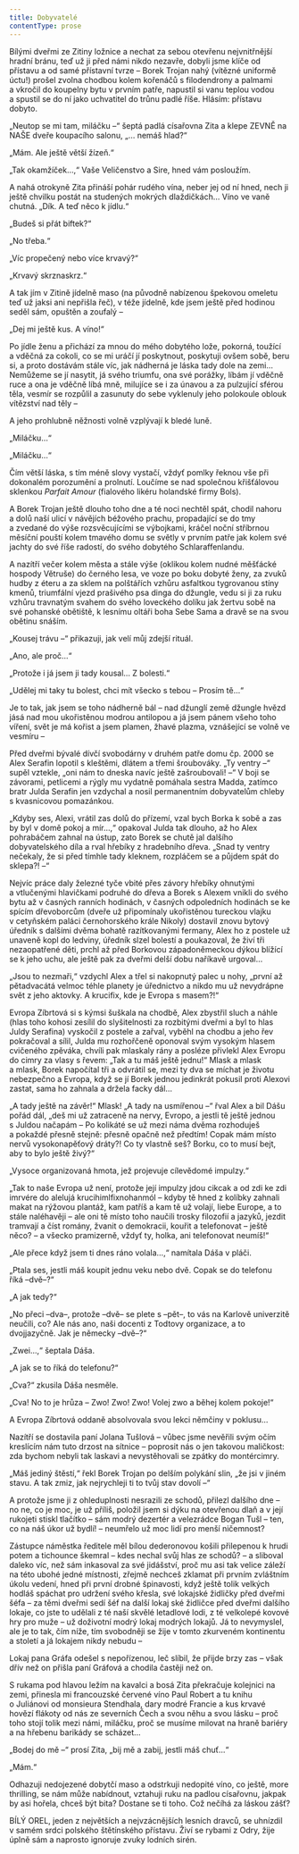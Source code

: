 ```yaml
---
title: Dobyvatelé
contentType: prose
---
```


Bílými dveřmi ze Zitiny ložnice a nechat za sebou otevřenu nejvnitřnější hradní bránu, teď už ji před námi nikdo nezavře, dobyli jsme klíče od přístavu a od samé přístavní tvrze – Borek Trojan nahý (vítězné uniformě úctu!) prošel zvolna chodbou kolem kořenáčů s filodendrony a palmami a vkročil do koupelny bytu v prvním patře, napustil si vanu teplou vodou a spustil se do ní jako uchvatitel do trůnu padlé říše. Hlásím: přístavu dobyto.

„Neutop se mi tam, miláčku –“ šeptá padlá císařovna Zita a klepe ZEVNĚ na NAŠE dveře koupacího salonu, „… nemáš hlad?“

„Mám. Ale ještě větší žízeň.“

„Tak okamžíček…,“ Vaše Veličenstvo a Sire, hned vám posloužím.

A nahá otrokyně Zita přináší pohár rudého vína, neber jej od ní hned, nech ji ještě chvilku postát na studených mokrých dlaždičkách… Víno ve vaně chutná. „Dík. A teď něco k jídlu.“

„Budeš si přát biftek?“

„No třeba.“

„Víc propečený nebo více krvavý?“

„Krvavý skrznaskrz.“

A tak jím v Zitině jídelně maso (na původně nabízenou špekovou omeletu teď už jaksi ani nepřišla řeč), v téže jídelně, kde jsem ještě před hodinou seděl sám, opuštěn a zoufalý –

„Dej mi ještě kus. A víno!“

Po jídle ženu a přichází za mnou do mého dobytého lože, pokorná, toužící a vděčná za cokoli, co se mi uráčí jí poskytnout, poskytuji ovšem sobě, beru si, a proto dostávám stále víc, jak nádherná je láska tady dole na zemi… Nemůžeme se jí nasytit, já svého triumfu, ona své porážky, líbám jí vděčně ruce a ona je vděčně líbá mně, milujíce se i za únavou a za pulzující sférou těla, vesmír se rozpůlil a zasunuty do sebe vyklenuly jeho polokoule oblouk vítězství nad těly –

A jeho prohlubně něžnosti volně vzplývají k bledé luně.

„Miláčku…“

„Miláčku…“

Čím větší láska, s tím méně slovy vystačí, vždyť pomlky řeknou vše při dokonalém porozumění a prolnutí. Loučíme se nad společnou křišťálovou sklenkou _Parfait Amour_ (fialového likéru holandské firmy Bols).

A Borek Trojan ještě dlouho toho dne a té noci nechtěl spát, chodil nahoru a dolů naší ulicí v návějích béžového prachu, propadající se do tmy a zvedané do výše rozsvěcujícími se výbojkami, kráčel noční stříbrnou měsíční pouští kolem tmavého domu se světly v prvním patře jak kolem své jachty do své říše radostí, do svého dobytého Schlaraffenlandu.

A nazítří večer kolem města a stále výše (oklikou kolem nudné měšťácké hospody Větruše) do černého lesa, ve voze po boku dobyté ženy, za zvuků hudby z éteru a za sklem na polštářích vzhůru asfaltkou tygrovanou stíny kmenů, triumfální vjezd prašivého psa dinga do džungle, vedu si ji za ruku vzhůru travnatým svahem do svého loveckého dolíku jak žertvu sobě na své pohanské obětiště, k lesnímu oltáři boha Sebe Sama a dravě se na svou obětinu snáším.

„Kousej trávu –“ přikazuji, jak velí můj zdejší rituál.

„Ano, ale proč…“

„Protože i já jsem ji tady kousal… Z bolesti.“

„Udělej mi taky tu bolest, chci mít všecko s tebou – Prosím tě…“

Je to tak, jak jsem se toho nádherně bál – nad džunglí země džungle hvězd jásá nad mou ukořistěnou modrou antilopou a já jsem pánem všeho toho víření, svět je má kořist a jsem plamen, žhavé plazma, vznášející se volně ve vesmíru –

Před dveřmi bývalé dívčí svobodárny v druhém patře domu čp. 2000 se Alex Serafin lopotil s kleštěmi, dlátem a třemi šroubováky. „Ty ventry –“ supěl vztekle, „oni nám to dneska navíc ještě zašroubovali! –“ V boji se závorami, petlicemi a rýgly mu vydatně pomáhala sestra Madda, zatímco bratr Julda Serafin jen vzdychal a nosil permanentním dobyvatelům chleby s kvasnicovou pomazánkou.

„Kdyby ses, Alexi, vrátil zas dolů do přízemí, vzal bych Borka k sobě a zas by byl v domě pokoj a mír…,“ opakoval Julda tak dlouho, až ho Alex pohrabáčem zahnal na ústup, zato Borek se chutě jal dalšího dobyvatelského díla a rval hřebíky z hradebního dřeva. „Snad ty ventry nečekaly, že si před tímhle tady kleknem, rozpláčem se a půjdem spát do sklepa?! –“

Nejvíc práce daly železné tyče vbité přes závory hřebíky ohnutými a vtlučenými hlavičkami podruhé do dřeva a Borek s Alexem vnikli do svého bytu až v časných ranních hodinách, v časných odpoledních hodinách se ke spícím dřevoborcům (dveře už připomínaly ukořistěnou tureckou vlajku v cetyňském paláci černohorského krále Nikoly) dostavil znovu bytový úředník s dalšími dvěma bohatě razítkovanými fermany, Alex ho z postele už unaveně kopl do ledviny, úředník slzel bolestí a poukazoval, že živí tři nezaopatřené děti, prchl až před Borkovou západoněmeckou dýkou blížící se k jeho uchu, ale ještě pak za dveřmi delší dobu naříkavě urgoval…

„Jsou to nezmaři,“ vzdychl Alex a třel si nakopnutý palec u nohy, „první až pětadvacátá velmoc téhle planety je úřednictvo a nikdo mu už nevydrápne svět z jeho aktovky. A krucifix, kde je Evropa s masem?!“

Evropa Zíbrtová si s kýmsi šuškala na chodbě, Alex zbystřil sluch a náhle (hlas toho kohosi zesílil do slyšitelnosti za rozbitými dveřmi a byl to hlas Juldy Serafina) vyskočil z postele a zařval, vyběhl na chodbu a jeho řev pokračoval a sílil, Julda mu rozhořčeně oponoval svým vysokým hlasem cvičeného zpěváka, chvíli pak mlaskaly rány a posléze přivlekl Alex Evropu do cimry za vlasy s řevem: „Tak a tu máš ještě jednu!“ Mlask a mlask a mlask, Borek napočítal tři a odvrátil se, mezi ty dva se míchat je životu nebezpečno a Evropa, když se jí Borek jednou jedinkrát pokusil proti Alexovi zastat, sama ho zahnala a držela facky dál…

„A tady ještě na závěr!“ Mlask! „A tady na usmířenou –“ řval Alex a bil Dášu pořád dál, „deš mi už zatraceně na nervy, Evropo, a jestli tě ještě jednou s Juldou načapám – Po kolikáté se už mezi náma dvěma rozhoduješ a pokaždé přesně stejně: přesně opačně než předtím! Copak mám místo nervů vysokonapěťový dráty?! Co ty vlastně seš? Borku, co to musí bejt, aby to bylo ještě živý?“

„Vysoce organizovaná hmota, jež projevuje cílevědomé impulzy.“

„Tak to naše Evropa už není, protože její impulzy jdou cikcak a od zdi ke zdi imrvére do alelujá krucihimlfixnohanmól – kdyby tě hned z kolíbky zahnali makat na rýžovou plantáž, kam patříš a kam tě už volají, liebe Europe, a to stále naléhavěji – ale oni tě místo toho naučili trosky filozofií a jazyků, jezdit tramvají a číst romány, žvanit o demokracii, kouřit a telefonovat – ještě něco? – a všecko pramizerně, vždyť ty, holka, ani telefonovat neumíš!“

„Ale přece když jsem ti dnes ráno volala…,“ namítala Dáša v pláči.

„Ptala ses, jestli máš koupit jednu veku nebo dvě. Copak se do telefonu říká –dvě–?“

„A jak tedy?“

„No přeci –dva–, protože –dvě– se plete s –pět–, to vás na Karlově univerzitě neučili, co? Ale nás ano, naši docenti z Todtovy organizace, a to dvojjazyčně. Jak je německy –dvě–?“

„Zwei…,“ šeptala Dáša.

„A jak se to říká do telefonu?“

„Cva?“ zkusila Dáša nesměle.

„Cva! No to je hrůza – Zwo! Zwo! Zwo! Volej zwo a běhej kolem pokoje!“

A Evropa Zíbrtová oddaně absolvovala svou lekci němčiny v poklusu…

Nazítří se dostavila paní Jolana Tušlová – vůbec jsme nevěřili svým očím kreslícím nám tuto drzost na sítnice – poprosit nás o jen takovou maličkost: zda bychom nebyli tak laskavi a nevystěhovali se zpátky do montércimry.

„Máš jediný štěstí,“ řekl Borek Trojan po delším polykání slin, „že jsi v jiném stavu. A tak zmiz, jak nejrychleji ti to tvůj stav dovolí –“

A protože jsme ji z ohleduplnosti nesrazili ze schodů, přilezl dalšího dne – no ne, co je moc, je už příliš, položil jsem si dýku na otevřenou dlaň a v její rukojeti stiskl tlačítko – sám modrý dezertér a velezrádce Bogan Tušl – ten, co na náš úkor už bydlí! – neumřelo už moc lidí pro menší ničemnost?

Zástupce náměstka ředitele měl bílou dederonovou košili přilepenou k hrudi potem a tichounce škemral – kdes nechal svůj hlas ze schodů? – a sliboval daleko víc, než sám inkasoval za své jidášství, proč mu asi tak velice záleží na této ubohé jedné místnosti, zřejmě nechceš zklamat při prvním zvláštním úkolu vedení, hned při první drobné špinavosti, když ještě tolik velkých hodláš spáchat pro udržení svého křesla, své lokajské židličky před dveřmi šéfa – za těmi dveřmi sedí šéf na další lokaj ské židličce před dveřmi dalšího lokaje, co jste to udělali z té naší skvělé letadlové lodi, z té velkolepé kovové hry pro muže – už doživotní modrý lokaj modrých lokajů. Já to nevymyslel, ale je to tak, čím níže, tím svobodněji se žije v tomto zkurveném kontinentu a století a já lokajem nikdy nebudu –

Lokaj pana Gráfa odešel s nepořízenou, leč slíbil, že přijde brzy zas – však dřív než on přišla paní Gráfová a chodila častěji než on.

S rukama pod hlavou ležím na kavalci a bosá Zita překračuje kolejnici na zemi, přinesla mi francouzské červené víno Paul Robert a tu knihu o Juliánovi od monsieura Stendhala, dary modré Francie a kus krvavé hovězí flákoty od nás ze severních Čech a svou něhu a svou lásku – proč toho stojí tolik mezi námi, miláčku, proč se musíme milovat na hraně bariéry a na hřebenu barikády se scházet…

„Bodej do mě –“ prosí Zita, „bij mě a zabij, jestli máš chuť…“

„Mám.“

Odhazuji nedojezené dobytčí maso a odstrkuji nedopité víno, co ještě, more thrilling, se nám může nabídnout, vztahuji ruku na padlou císařovnu, jakpak by asi hořela, chceš být bita? Dostane se ti toho. Což nečíhá za láskou zášť?

  

BÍLÝ OREL, jeden z největších a nejvzácnějších lesních dravců, se uhnízdil v samém srdci polského štětínského přístavu. Živí se rybami z Odry, žije úplně sám a naprosto ignoruje zvuky lodních sirén.
